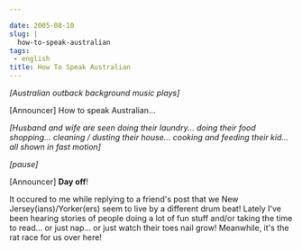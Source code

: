 ```yaml
---

date: 2005-08-10
slug: |
  how-to-speak-australian
tags:
 - english
title: How To Speak Australian
---
```


*\[Australian outback background music plays\]*

\[Announcer\] How to speak Australian...

*\[Husband and wife are seen doing their laundry... doing their food
shopping... cleaning / dusting their house... cooking and feeding their
kid... all shown in fast motion\]*

*\[pause\]*

\[Announcer\] **Day off**!

It occured to me while replying to a friend's post that we New
Jersey(ians)/Yorker(ers) seem to live by a different drum beat! Lately
I've been hearing stories of people doing a lot of fun stuff and/or
taking the time to read... or just nap... or just watch their toes nail
grow! Meanwhile, it's the rat race for us over here!
